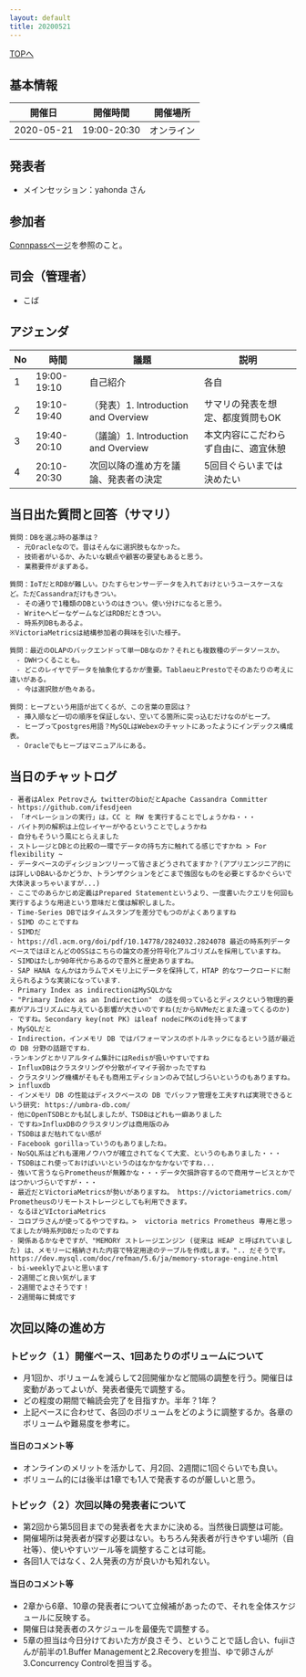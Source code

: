 ```yaml
---
layout: default
title: 20200521
---
```

[TOPへ](/group-tokyo/)

## 基本情報

|開催日|開催時間|開催場所|
|---|---|---|
|2020-05-21|19:00-20:30|オンライン|

## 発表者
- メインセッション：yahonda さん

## 参加者
[Connpassページ](https://connpass.com/event/174530/)を参照のこと。

## 司会（管理者）
- こば

## アジェンダ

|No|時間|議題|説明|
|---|---|---|---|
|1|19:00-19:10|自己紹介|各自|
|2|19:10-19:40|（発表）1. Introduction and Overview|サマリの発表を想定、都度質問もOK|
|3|19:40-20:10|（議論）1. Introduction and Overview|本文内容にこだわらず自由に、適宜休憩|
|4|20:10-20:30|次回以降の進め方を議論、発表者の決定|5回目ぐらいまでは決めたい|

## 当日出た質問と回答（サマリ）

```
質問：DBを選ぶ時の基準は？
　- 元Oracleなので。昔はそんなに選択肢もなかった。
　- 技術者がいるか、みたいな観点や顧客の要望もあると思う。
　- 業務要件がまずある。

質問：IoTだとRDBが難しい。ひたすらセンサーデータを入れておけというユースケースなど。ただCassandraだけもきつい。
　- その通りで1種類のDBというのはきつい。使い分けになると思う。
　- WriteヘビーなゲームなどはRDBだときつい。
　- 時系列DBもあるよ。
※VictoriaMetricsは結構参加者の興味を引いた様子。

質問：最近のOLAPのバックエンドって単一DBなのか？それとも複数種のデータソースか。
　- DWHつくることも。
　- どこのレイヤでデータを抽象化するかが重要。TablaeuとPrestoでそのあたりの考えに違いがある。
　- 今は選択肢が色々ある。

質問：ヒープという用語が出てくるが、この言葉の意図は？
　- 挿入順など一切の順序を保証しない、空いてる箇所に突っ込むだけなのがヒープ。
　- ヒープってpostgres用語？MySQLはWebexのチャットにあったようにインデックス構成表。
　- Oracleでもヒープはマニュアルにある。

```

## 当日のチャットログ

```
- 著者はAlex Petrovさん twitterのbioだとApache Cassandra Committer
- https://github.com/ifesdjeen
- 「オペレーションの実行」は，CC と RW を実行することでしょうかね・・・
- バイト列の解釈は上位レイヤーがやるということでしょうかね
- 自分もそういう風にとらえました
- ストレージとDBとの比較の一環でデータの持ち方に触れてる感じですかね > For flexibility ~
- データベースのディシジョンツリーって皆さまどうされてますか？(アプリエンジニア的には詳しいDBAいるかどうか、トランザクションをどこまで強固なものを必要とするかぐらいで大体決まっちゃいますが...)
- ここでのあらかじめ定義はPrepared Statementというより、一度書いたクエリを何回も実行するような用途という意味だと僕は解釈しました。
- Time-Series DBではタイムスタンプを差分でもつのがよくありますね
- SIMD のことですね
- SIMDだ
- https://dl.acm.org/doi/pdf/10.14778/2824032.2824078 最近の時系列データベースではほとんどのOSSはこちらの論文の差分符号化アルゴリズムを採用していますね。
- SIMDはたしか90年代からあるので意外と歴史ありますね。
- SAP HANA なんかはカラムでメモリ上にデータを保持して，HTAP 的なワークロードに耐えられるような実装になっています．
- Primary Index as indirectionはMySQLかな
- "Primary Index as an Indirection"　の話を伺っているとディスクという物理的要素がアルゴリズムに与えている影響が大きいのですね(だからNVMeだとまた違ってくるのか)
- ですね。Secondary key(not PK) はleaf nodeにPKのidを持ってます
- MySQLだと
- Indirection，インメモリ DB ではパフォーマンスのボトルネックになるという話が最近の DB 分野の話題ですね．
-ランキングとかリアルタイム集計にはRedisが扱いやすいですね
- InfluxDBはクラスタリングや分散がイマイチ弱かったですね
- クラスタリング機構がそもそも商用エディションのみで試しづらいというのもありますね。 > influxdb
- インメモリ DB の性能はディスクベースの DB でバッファ管理を工夫すれば実現できるという研究: https://umbra-db.com/
- 他にOpenTSDBとかも試しましたが、TSDBはどれも一癖ありました
- ですね>InfluxDBのクラスタリングは商用版のみ
- TSDBはまだ枯れてない感が
- Facebook gorillaっていうのもありましたね。
- NoSQL系はどれも運用ノウハウが確立されてなくて大変、というのもありました・・・
- TSDBはこれ使っておけばいいというのはなかなかないですね...
- 強いて言うならPrometheusが無難かな・・・データ欠損許容するので商用サービスとかではつかいづらいですが・・・
- 最近だとVictoriaMetricsが勢いがありますね。 https://victoriametrics.com/ Prometheusのリモートストレージとしても利用できます。
- なるほどVIctoriaMetrics
- コロプラさんが使ってるやつですね。>  victoria metrics Prometheus 専用と思ってましたが時系列DBだったのですね
- 関係あるかなぞですが、"MEMORY ストレージエンジン (従来は HEAP と呼ばれていました) は、メモリーに格納された内容で特定用途のテーブルを作成します。".. だそうです。 https://dev.mysql.com/doc/refman/5.6/ja/memory-storage-engine.html
- bi-weeklyでよいと思います
- 2週間ごと良い気がします
- 2週間でよさそうです！
- 2週間毎に賛成です
```

## 次回以降の進め方

### トピック（１）開催ペース、1回あたりのボリュームについて

- 月1回か、ボリュームを減らして2回開催かなど間隔の調整を行う。開催日は変動があってよいが、発表者優先で調整する。
- どの程度の期間で輪読会完了を目指すか。半年？1年？
- 上記ペースに合わせて、各回のボリュームをどのように調整するか。各章のボリュームや難易度を参考に。

#### 当日のコメント等

- オンラインのメリットを活かして、月2回、2週間に1回ぐらいでも良い。
- ボリューム的には後半は1章でも1人で発表するのが厳しいと思う。

### トピック（２）次回以降の発表者について

- 第2回から第5回目までの発表者を大まかに決める。当然後日調整は可能。
- 開催場所は発表者が探す必要はない。もちろん発表者が行きやすい場所（自社等）、使いやすいツール等を調整することは可能。
- 各回1人ではなく、2人発表の方が良いかも知れない。

#### 当日のコメント等

- 2章から6章、10章の発表者について立候補があったので、それを全体スケジュールに反映する。
- 開催日は発表者のスケジュールを最優先で調整する。
- 5章の担当は今日分けておいた方が良さそう、ということで話し合い、fujiiさんが前半の1.Buffer Managementと2.Recoveryを担当、ゆで卵さんが3.Concurrency Controlを担当する。
